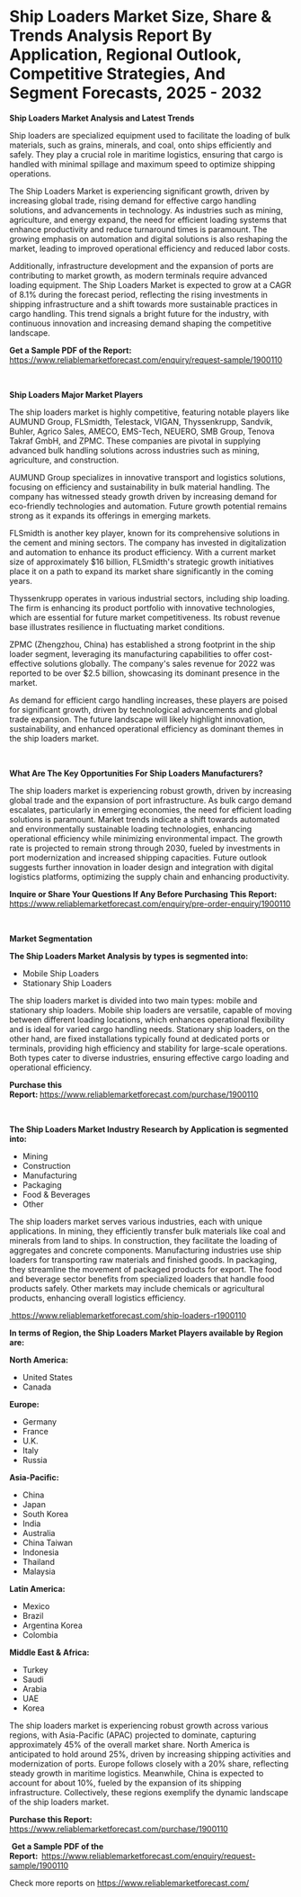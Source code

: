 <p><h1>Ship Loaders Market Size, Share & Trends Analysis Report By Application, Regional Outlook, Competitive Strategies, And Segment Forecasts, 2025 - 2032</h1></p><p><strong>Ship Loaders Market Analysis and Latest Trends</strong></p>
<p><p>Ship loaders are specialized equipment used to facilitate the loading of bulk materials, such as grains, minerals, and coal, onto ships efficiently and safely. They play a crucial role in maritime logistics, ensuring that cargo is handled with minimal spillage and maximum speed to optimize shipping operations.</p><p>The Ship Loaders Market is experiencing significant growth, driven by increasing global trade, rising demand for effective cargo handling solutions, and advancements in technology. As industries such as mining, agriculture, and energy expand, the need for efficient loading systems that enhance productivity and reduce turnaround times is paramount. The growing emphasis on automation and digital solutions is also reshaping the market, leading to improved operational efficiency and reduced labor costs.</p><p>Additionally, infrastructure development and the expansion of ports are contributing to market growth, as modern terminals require advanced loading equipment. The Ship Loaders Market is expected to grow at a CAGR of 8.1% during the forecast period, reflecting the rising investments in shipping infrastructure and a shift towards more sustainable practices in cargo handling. This trend signals a bright future for the industry, with continuous innovation and increasing demand shaping the competitive landscape.</p></p>
<p><strong>Get a Sample PDF of the Report:&nbsp;</strong> <a href="https://www.reliablemarketforecast.com/enquiry/request-sample/1900110?utm_campaign=2320&utm_medium=2&utm_source=Github&utm_content=ia&utm_term=11042025&utm_id=ship-loaders">https://www.reliablemarketforecast.com/enquiry/request-sample/1900110</a></p>
<p>&nbsp;</p>
<p><strong>Ship Loaders Major Market Players</strong></p>
<p><p>The ship loaders market is highly competitive, featuring notable players like AUMUND Group, FLSmidth, Telestack, VIGAN, Thyssenkrupp, Sandvik, Buhler, Agrico Sales, AMECO, EMS-Tech, NEUERO, SMB Group, Tenova Takraf GmbH, and ZPMC. These companies are pivotal in supplying advanced bulk handling solutions across industries such as mining, agriculture, and construction.</p><p>AUMUND Group specializes in innovative transport and logistics solutions, focusing on efficiency and sustainability in bulk material handling. The company has witnessed steady growth driven by increasing demand for eco-friendly technologies and automation. Future growth potential remains strong as it expands its offerings in emerging markets.</p><p>FLSmidth is another key player, known for its comprehensive solutions in the cement and mining sectors. The company has invested in digitalization and automation to enhance its product efficiency. With a current market size of approximately $16 billion, FLSmidth's strategic growth initiatives place it on a path to expand its market share significantly in the coming years.</p><p>Thyssenkrupp operates in various industrial sectors, including ship loading. The firm is enhancing its product portfolio with innovative technologies, which are essential for future market competitiveness. Its robust revenue base illustrates resilience in fluctuating market conditions.</p><p>ZPMC (Zhengzhou, China) has established a strong footprint in the ship loader segment, leveraging its manufacturing capabilities to offer cost-effective solutions globally. The company's sales revenue for 2022 was reported to be over $2.5 billion, showcasing its dominant presence in the market.</p><p>As demand for efficient cargo handling increases, these players are poised for significant growth, driven by technological advancements and global trade expansion. The future landscape will likely highlight innovation, sustainability, and enhanced operational efficiency as dominant themes in the ship loaders market.</p></p>
<p>&nbsp;</p>
<p><strong>What Are The Key Opportunities For Ship Loaders Manufacturers?</strong></p>
<p><p>The ship loaders market is experiencing robust growth, driven by increasing global trade and the expansion of port infrastructure. As bulk cargo demand escalates, particularly in emerging economies, the need for efficient loading solutions is paramount. Market trends indicate a shift towards automated and environmentally sustainable loading technologies, enhancing operational efficiency while minimizing environmental impact. The growth rate is projected to remain strong through 2030, fueled by investments in port modernization and increased shipping capacities. Future outlook suggests further innovation in loader design and integration with digital logistics platforms, optimizing the supply chain and enhancing productivity.</p></p>
<p><strong>Inquire or Share Your Questions If Any Before Purchasing This Report:</strong> <a href="https://www.reliablemarketforecast.com/enquiry/pre-order-enquiry/1900110?utm_campaign=2320&utm_medium=2&utm_source=Github&utm_content=ia&utm_term=11042025&utm_id=ship-loaders">https://www.reliablemarketforecast.com/enquiry/pre-order-enquiry/1900110</a></p>
<p>&nbsp;</p>
<p><strong>Market Segmentation</strong></p>
<p><strong>The Ship Loaders Market Analysis by types is segmented into:</strong></p>
<p><ul><li>Mobile Ship Loaders</li><li>Stationary Ship Loaders</li></ul></p>
<p><p>The ship loaders market is divided into two main types: mobile and stationary ship loaders. Mobile ship loaders are versatile, capable of moving between different loading locations, which enhances operational flexibility and is ideal for varied cargo handling needs. Stationary ship loaders, on the other hand, are fixed installations typically found at dedicated ports or terminals, providing high efficiency and stability for large-scale operations. Both types cater to diverse industries, ensuring effective cargo loading and operational efficiency.</p></p>
<p><strong>Purchase this Report:&nbsp;</strong><a href="https://www.reliablemarketforecast.com/purchase/1900110?utm_campaign=2320&utm_medium=2&utm_source=Github&utm_content=ia&utm_term=11042025&utm_id=ship-loaders">https://www.reliablemarketforecast.com/purchase/1900110</a></p>
<p>&nbsp;</p>
<p><strong>The Ship Loaders Market Industry Research by Application is segmented into:</strong></p>
<p><ul><li>Mining</li><li>Construction</li><li>Manufacturing</li><li>Packaging</li><li>Food & Beverages</li><li>Other</li></ul></p>
<p><p>The ship loaders market serves various industries, each with unique applications. In mining, they efficiently transfer bulk materials like coal and minerals from land to ships. In construction, they facilitate the loading of aggregates and concrete components. Manufacturing industries use ship loaders for transporting raw materials and finished goods. In packaging, they streamline the movement of packaged products for export. The food and beverage sector benefits from specialized loaders that handle food products safely. Other markets may include chemicals or agricultural products, enhancing overall logistics efficiency.</p></p>
<p><a href="https://www.reliablemarketforecast.com/ship-loaders-r1900110?utm_campaign=2320&utm_medium=2&utm_source=Github&utm_content=ia&utm_term=11042025&utm_id=ship-loaders">&nbsp;https://www.reliablemarketforecast.com/ship-loaders-r1900110</a></p>
<p><strong>In terms of Region, the Ship Loaders Market Players available by Region are:</strong></p>
<p>
    <p> <strong> North America: </strong>
        <ul>
            <li>United States</li>
            <li>Canada</li>
        </ul>
        </p> 
    <p> <strong> Europe: </strong>
        <ul>
            <li>Germany</li>
            <li>France</li>
            <li>U.K.</li>
            <li>Italy</li>
            <li>Russia</li>
        </ul>
        </p> 
    <p> <strong> Asia-Pacific: </strong>
        <ul>
            <li>China</li>
            <li>Japan</li>
            <li>South Korea</li>
            <li>India</li>
            <li>Australia</li>
            <li>China Taiwan</li>
            <li>Indonesia</li>
            <li>Thailand</li>
            <li>Malaysia</li>
        </ul>
        </p> 
    <p> <strong> Latin America: </strong>
        <ul>
            <li>Mexico</li>
            <li>Brazil</li>
            <li>Argentina Korea</li>
            <li>Colombia</li>
        </ul>
        </p> 
    <p> <strong> Middle East & Africa: </strong>
        <ul>
            <li>Turkey</li>
            <li>Saudi</li>
            <li>Arabia</li>
            <li>UAE</li>
            <li>Korea</li>
        </ul>
    </p>
    </p>
<p><p>The ship loaders market is experiencing robust growth across various regions, with Asia-Pacific (APAC) projected to dominate, capturing approximately 45% of the overall market share. North America is anticipated to hold around 25%, driven by increasing shipping activities and modernization of ports. Europe follows closely with a 20% share, reflecting steady growth in maritime logistics. Meanwhile, China is expected to account for about 10%, fueled by the expansion of its shipping infrastructure. Collectively, these regions exemplify the dynamic landscape of the ship loaders market.</p></p>
<p><strong>Purchase this Report: </strong><a href="https://www.reliablemarketforecast.com/purchase/1900110?utm_campaign=2320&utm_medium=2&utm_source=Github&utm_content=ia&utm_term=11042025&utm_id=ship-loaders">https://www.reliablemarketforecast.com/purchase/1900110</a></p>
<p>&nbsp;<strong>Get a Sample PDF of the Report:&nbsp;&nbsp;</strong><a href="https://www.reliablemarketforecast.com/enquiry/request-sample/1900110?utm_campaign=2320&utm_medium=2&utm_source=Github&utm_content=ia&utm_term=11042025&utm_id=ship-loaders">https://www.reliablemarketforecast.com/enquiry/request-sample/1900110</a></p>
<p><strong></strong></p>
<p>Check more reports on <a href="https://www.reliablemarketforecast.com/?utm_campaign=2320&utm_medium=2&utm_source=Github&utm_content=ia&utm_term=11042025&utm_id=ship-loaders">https://www.reliablemarketforecast.com/</a></p>